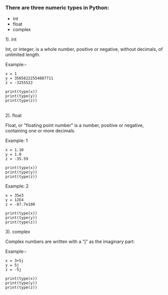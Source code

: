 ### There are three numeric types in Python:
- int
- float
- complex

1). int <br>

Int, or integer, is a whole number, positive or negative, without decimals, of unlimited length. <br>

Example:- 

```
x = 1
y = 35656222554887711
z = -3255522

print(type(x))
print(type(y))
print(type(z))
```

<br>
2). float <br>

Float, or "floating point number" is a number, positive or negative, containing one or more decimals. <br>

Example: 1

```
x = 1.10
y = 1.0
z = -35.59

print(type(x))
print(type(y))
print(type(z))
```

Example: 2


```
x = 35e3
y = 12E4
z = -87.7e100

print(type(x))
print(type(y))
print(type(z))
```

3). complex <br>

Complex numbers are written with a "j" as the imaginary part: <br>

Example:- 

```
x = 3+5j
y = 5j
z = -5j

print(type(x))
print(type(y))
print(type(z))
```






















